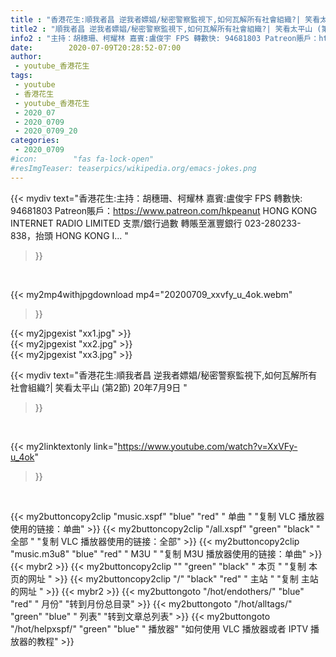 ```yaml
---
title : "香港花生:順我者昌 逆我者嫖娼/秘密警察監視下,如何瓦解所有社會組織?| 笑看太平山 (第2節) 20年7月9日 "
title2 : "順我者昌 逆我者嫖娼/秘密警察監視下,如何瓦解所有社會組織?| 笑看太平山 (第2節) 20年7月9日 "
info2 : "主持：胡穗珊、柯耀林 嘉賓:盧俊宇 FPS 轉數快: 94681803 Patreon賬戶：https://www.patreon.com/hkpeanut HONG KONG INTERNET RADIO LIMITED 支票/銀行過數 轉賬至滙豐銀行 023-280233-838，抬頭 HONG KONG I... "
date:        2020-07-09T20:28:52-07:00
author:
 - youtube_香港花生
tags:
 - youtube
 - 香港花生
 - youtube_香港花生
 - 2020_07
 - 2020_0709
 - 2020_0709_20
categories:
 - 2020_0709
#icon:        "fas fa-lock-open"
#resImgTeaser: teaserpics/wikipedia.org/emacs-jokes.png
---
```


{{< mydiv text="香港花生:主持：胡穗珊、柯耀林 嘉賓:盧俊宇 FPS 轉數快: 94681803 Patreon賬戶：https://www.patreon.com/hkpeanut HONG KONG INTERNET RADIO LIMITED 支票/銀行過數 轉賬至滙豐銀行 023-280233-838，抬頭 HONG KONG I... "
>}}
<br>


{{< my2mp4withjpgdownload mp4="20200709_xxvfy_u_4ok.webm"
>}}

{{< my2jpgexist "xx1.jpg" >}}<br>
{{< my2jpgexist "xx2.jpg" >}}<br>
{{< my2jpgexist "xx3.jpg" >}}<br>



{{< mydiv text="香港花生:順我者昌 逆我者嫖娼/秘密警察監視下,如何瓦解所有社會組織?| 笑看太平山 (第2節) 20年7月9日 "
>}}
<br>

{{< my2linktextonly link="https://www.youtube.com/watch?v=XxVFy-u_4ok"
>}}


<br>

{{< my2buttoncopy2clip "music.xspf"        "blue"   "red"    " 单曲 "  "复制 VLC 播放器使用的链接：单曲" >}} {{< my2buttoncopy2clip "/all.xspf"         "green"  "black"  " 全部 "  "复制 VLC 播放器使用的链接：全部" >}} {{< my2buttoncopy2clip "music.m3u8"        "blue"   "red"    " M3U  "    "复制 M3U 播放器使用的链接：单曲" >}} {{< mybr2 >}} {{< my2buttoncopy2clip ""                  "green"  "black"  " 本页 "    "复制 本页的网址 " >}} {{< my2buttoncopy2clip "/"                 "black"  "red"    " 主站 "    "复制 主站的网址 " >}} {{< mybr2 >}} {{< my2buttongoto      "/hot/endothers/"   "blue"   "red"    " 月份"   "转到月份总目录" >}} {{< my2buttongoto      "/hot/alltags/"     "green"  "blue"   " 列表"   "转到文章总列表" >}} {{< my2buttongoto      "/hot/helpxspf/"    "green"  "blue"   " 播放器" "如何使用 VLC 播放器或者 IPTV 播放器的教程" >}} 
